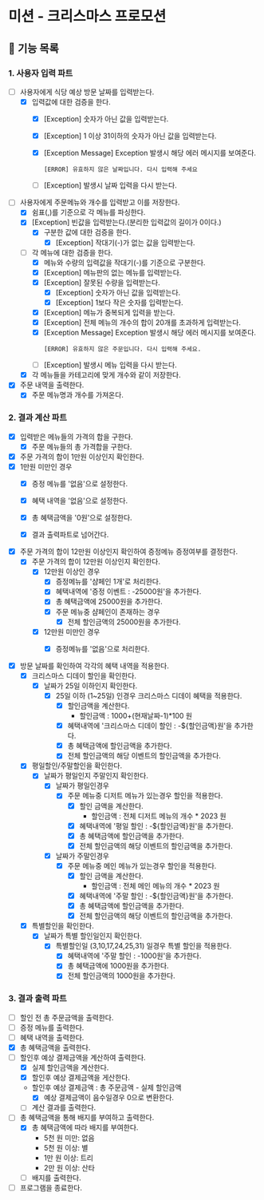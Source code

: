 # 미션 - 크리스마스 프로모션

## 🚀 기능 목록

### 1. 사용자 입력 파트

- [ ] 사용자에게 식당 예상 방문 날짜를 입력받는다.
    - [x] 입력값에 대한 검증을 한다.
        - [x] [Exception] 숫자가 아닌 값을 입력받는다.
        - [x] [Exception] 1 이상 31이하의 숫자가 아닌 값을 입력받는다.
        - [x] [Exception Message] Exception 발생시 해당 에러 메시지를 보여준다.
          ```
          [ERROR] 유효하지 않은 날짜입니다. 다시 입력해 주세요
          ```
        - [ ] [Exception] 발생시 날짜 입력을 다시 받는다.


- [ ] 사용자에게 주문메뉴와 개수를 입력받고 이를 저장한다.
    - [x] 쉼표(,)를 기준으로 각 메뉴를 파싱한다.
    - [x] [Exception] 빈값을 입력받는다.(분리한 입력값의 길이가 0이다.)
        - [x] 구분한 값에 대한 검증을 한다.
            - [x] [Exception] 작대기(-)가 없는 값을 입력받는다.

    - [ ] 각 메뉴에 대한 검증을 한다.
        - [x] 메뉴와 수량의 입력값을 작대기(-)를 기준으로 구분한다.
        - [x] [Exception] 메뉴판의 없는 메뉴를 입력받는다.
        - [x] [Exception] 잘못된 수량을 입력받는다.
            - [x] [Exception] 숫자가 아닌 값을 입력받는다.
            - [x] [Exception] 1보다 작은 숫자를 입력받는다.
        - [x] [Exception] 메뉴가 중복되게 입력을 받는다.
        - [x] [Exception] 전체 메뉴의 개수의 합이 20개를 초과하게 입력받는다.
        - [x] [Exception Message] Exception 발생시 해당 에러 메시지를 보여준다.
          ```
          [ERROR] 유효하지 않은 주문입니다. 다시 입력해 주세요.
          ```
        - [ ] [Exception] 발생시 메뉴 입력을 다시 받는다.
    - [x] 각 메뉴들을 카테고리에 맞게 개수와 같이 저장한다.

- [x] 주문 내역을 출력한다.
    - [x] 주문 메뉴명과 개수를 가져온다.

### 2. 결과 계산 파트

- [x] 입력받은 메뉴들의 가격의 합을 구한다.
    - [x] 주문 메뉴들의 총 가격합을 구한다.
- [x] 주문 가격의 합이 1만원 이상인지 확인한다.
- [x] 1만원 미만인 경우
    - [x] 증정 메뉴를 '없음'으로 설정한다.
    - [x] 혜택 내역을 '없음'으로 설정한다.
    - [x] 총 혜택금액을 '0원'으로 설정한다.
    - [x] 결과 출력파트로 넘어간다.


- [x] 주문 가격의 합이 12만원 이상인지 확인하여 증정메뉴 증정여부를 결정한다.
    - [x] 주문 가격의 합이 12만원 이상인지 확인한다.
        - [x] 12만원 이상인 경우
            - [x] 증정메뉴를 '샴페인 1개'로 처리한다.
            - [x] 혜택내역에 '증정 이벤트 : -25000원'을 추가한다.
            - [x] 총 혜택금액에 25000원을 추가한다.
            - [x] 주문 메뉴중 샴페인이 존재하는 경우
                - [x] 전체 할인금액의 25000원을 추가한다.
        - [x] 12만원 미만인 경우
            - [x] 증정메뉴를 '없음'으로 처리한다.


- [x] 방문 날짜를 확인하여 각각의 혜택 내역을 적용한다.
    - [x] 크리스마스 디데이 할인을 확인한다.
        - [x] 날짜가 25일 이하인지 확인한다.
            - [x] 25일 이하 (1~25일) 인경우 크리스마스 디데이 혜택을 적용한다.
                - [x] 할인금액을 계산한다.
                    - 할인금액 : 1000+(현재날짜-1)*100 원
                - [x] 혜택내역에 '크리스마스 디데이 할인 : -${할인금액}원'을 추가한다.
                - [x] 총 혜택금액에 할인금액을 추가한다.
                - [x] 전체 할인금액의 해당 이벤트의 할인금액을 추가한다.
    - [x] 평일할인/주말할인을 확인한다.
        - [x] 날짜가 평일인지 주말인지 확인한다.
            - [x] 날짜가 평일인경우
                - [x] 주문 메뉴중 디저트 메뉴가 있는경우 할인을 적용한다.
                    - [x] 할인 금액을 계산한다.
                        - 할인금액 : 전체 디저트 메뉴의 개수 * 2023 원
                    - [x] 혜택내역에 '평일 할인 : -${할인금액}원'을 추가한다.
                    - [x] 총 혜택금액에 할인금액을 추가한다.
                    - [x] 전체 할인금액의 해당 이벤트의 할인금액을 추가한다.
            - [x] 날짜가 주말인경우
                - [x] 주문 메뉴중 메인 메뉴가 있는경우 할인을 적용한다.
                    - [x] 할인 금액을 계산한다.
                        - 할인금액 : 전체 메인 메뉴의 개수 * 2023 원
                    - [x] 혜택내역에 '주말 할인 : -${할인금액}원'을 추가한다.
                    - [x] 총 혜택금액에 할인금액을 추가한다.
                    - [x] 전체 할인금액의 해당 이벤트의 할인금액을 추가한다.
    - [x] 특별할인을 확인한다.
        - [x] 날짜가 특별 할인일인지 확인한다.
            - [x] 특별할인일 (3,10,17,24,25,31) 일경우 특별 할인을 적용한다.
                - [x] 혜택내역에 '주말 할인 : -1000원'을 추가한다.
                - [x] 총 혜택금액에 1000원을 추가한다.
                - [x] 전체 할인금액의 1000원을 추가한다.

### 3. 결과 출력 파트

- [ ] 할인 전 총 주문금액을 출력한다.
- [ ] 증정 메뉴를 출력한다.
- [ ] 혜택 내역을 출력한다.
- [x] 총 혜택금액을 출력한다.
- [ ] 할인후 예상 결제금액을 계산하여 출력한다.
    - [x] 실제 할인금액을 계산한다.
    - [x] 할인후 예상 결제금액을 게산한다.
    - 할인후 예상 결제금액 : 총 주문금액 - 실제 할인금액
        - [x] 예상 결제금액이 음수일경우 0으로 변환한다.
    - [ ] 계산 결과를 출력한다.

- [ ] 총 혜택금액을 통해 배지를 부여하고 출력한다.
    - [x] 총 혜택금액에 따라 배지를 부여한다.
        - 5천 원 미만: 없음
        - 5천 원 이상: 별
        - 1만 원 이상: 트리
        - 2만 원 이상: 산타
    - [ ] 배지를 출력한다.

- [ ] 프로그램을 종료한다.